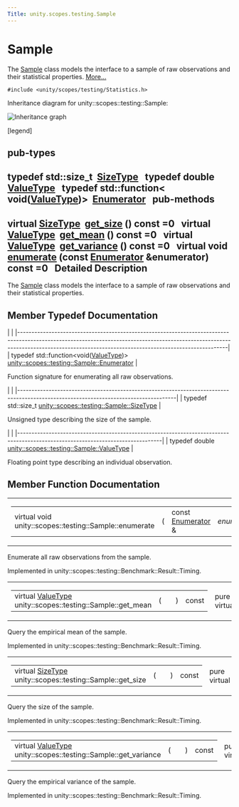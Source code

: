 ```yaml
---
Title: unity.scopes.testing.Sample
---
```

        
Sample
======

The <a href="index.html" title="The Sample class models the interface to a sample of raw observations and their statistical propertie...">Sample</a> class models the interface to a sample of raw observations and their statistical properties. [More...](#details)

`#include <unity/scopes/testing/Statistics.h>`

Inheritance diagram for unity::scopes::testing::Sample:

![Inheritance graph](https://developer.ubuntu.com/static/devportal_uploaded/128c2a63-b1ee-4ea5-ba3b-ffbd063da5fb-api/scopes/cpp/sdk-14.10/unity.scopes.testing.Sample/classunity_1_1scopes_1_1testing_1_1_sample__inherit__graph.png)

<span class="legend">\[legend\]</span>

pub-types
-----------------------------------------

typedef std::size\_t 
<a href="#a45542150c14b4486c58cb14cca3072e9">SizeType</a>
 
typedef double 
<a href="#a9e02cfa261b23b40c9da59cda6ab0dc8">ValueType</a>
 
typedef std::function&lt; void(<a href="#a9e02cfa261b23b40c9da59cda6ab0dc8">ValueType</a>)&gt; 
<a href="#a4d588f4837a81c163ebd653d88648144">Enumerator</a>
 
pub-methods
------------------------------------------------------

virtual <a href="#a45542150c14b4486c58cb14cca3072e9">SizeType</a> 
<a href="#ab37cab3e43f1a8cbc9955ab6ec5e7e40">get_size</a> () const =0
 
virtual <a href="#a9e02cfa261b23b40c9da59cda6ab0dc8">ValueType</a> 
<a href="#aa4e03bd0ca10b2172954b50a3c544667">get_mean</a> () const =0
 
virtual <a href="#a9e02cfa261b23b40c9da59cda6ab0dc8">ValueType</a> 
<a href="#a646d6b0dca1081f812958c86ce7e8d01">get_variance</a> () const =0
 
virtual void 
<a href="#a051bdf96e55f8da92bb3829bbf650cf4">enumerate</a> (const <a href="#a4d588f4837a81c163ebd653d88648144">Enumerator</a> &enumerator) const =0
 
<span id="details"></span>
Detailed Description
--------------------

The <a href="index.html" title="The Sample class models the interface to a sample of raw observations and their statistical propertie...">Sample</a> class models the interface to a sample of raw observations and their statistical properties.

Member Typedef Documentation
----------------------------

<span id="a4d588f4837a81c163ebd653d88648144" class="anchor"></span>
|                                                                                                                                                                                                                                     |
|-------------------------------------------------------------------------------------------------------------------------------------------------------------------------------------------------------------------------------------|
| typedef std::function&lt;void(<a href="#a9e02cfa261b23b40c9da59cda6ab0dc8">ValueType</a>)&gt; <a href="#a4d588f4837a81c163ebd653d88648144">unity::scopes::testing::Sample::Enumerator</a> |

Function signature for enumerating all raw observations.

<span id="a45542150c14b4486c58cb14cca3072e9" class="anchor"></span>
|                                                                                                                                     |
|-------------------------------------------------------------------------------------------------------------------------------------|
| typedef std::size\_t <a href="#a45542150c14b4486c58cb14cca3072e9">unity::scopes::testing::Sample::SizeType</a> |

Unsigned type describing the size of the sample.

<span id="a9e02cfa261b23b40c9da59cda6ab0dc8" class="anchor"></span>
|                                                                                                                                |
|--------------------------------------------------------------------------------------------------------------------------------|
| typedef double <a href="#a9e02cfa261b23b40c9da59cda6ab0dc8">unity::scopes::testing::Sample::ValueType</a> |

Floating point type describing an individual observation.

Member Function Documentation
-----------------------------

<span id="a051bdf96e55f8da92bb3829bbf650cf4" class="anchor"></span>
<table>
<colgroup>
<col width="50%" />
<col width="50%" />
</colgroup>
<tbody>
<tr class="odd">
<td><table>
<tbody>
<tr class="odd">
<td>virtual void unity::scopes::testing::Sample::enumerate</td>
<td>(</td>
<td>const <a href="#a4d588f4837a81c163ebd653d88648144">Enumerator</a> &amp; </td>
<td><em>enumerator</em></td>
<td>)</td>
<td>const</td>
</tr>
</tbody>
</table></td>
<td><span class="mlabels"><span class="mlabel">pure virtual</span></span></td>
</tr>
</tbody>
</table>

Enumerate all raw observations from the sample.

Implemented in unity::scopes::testing::Benchmark::Result::Timing.

<span id="aa4e03bd0ca10b2172954b50a3c544667" class="anchor"></span>
<table>
<colgroup>
<col width="50%" />
<col width="50%" />
</colgroup>
<tbody>
<tr class="odd">
<td><table>
<tbody>
<tr class="odd">
<td>virtual <a href="#a9e02cfa261b23b40c9da59cda6ab0dc8">ValueType</a> unity::scopes::testing::Sample::get_mean</td>
<td>(</td>
<td></td>
<td>)</td>
<td>const</td>
</tr>
</tbody>
</table></td>
<td><span class="mlabels"><span class="mlabel">pure virtual</span></span></td>
</tr>
</tbody>
</table>

Query the empirical mean of the sample.

Implemented in unity::scopes::testing::Benchmark::Result::Timing.

<span id="ab37cab3e43f1a8cbc9955ab6ec5e7e40" class="anchor"></span>
<table>
<colgroup>
<col width="50%" />
<col width="50%" />
</colgroup>
<tbody>
<tr class="odd">
<td><table>
<tbody>
<tr class="odd">
<td>virtual <a href="#a45542150c14b4486c58cb14cca3072e9">SizeType</a> unity::scopes::testing::Sample::get_size</td>
<td>(</td>
<td></td>
<td>)</td>
<td>const</td>
</tr>
</tbody>
</table></td>
<td><span class="mlabels"><span class="mlabel">pure virtual</span></span></td>
</tr>
</tbody>
</table>

Query the size of the sample.

Implemented in unity::scopes::testing::Benchmark::Result::Timing.

<span id="a646d6b0dca1081f812958c86ce7e8d01" class="anchor"></span>
<table>
<colgroup>
<col width="50%" />
<col width="50%" />
</colgroup>
<tbody>
<tr class="odd">
<td><table>
<tbody>
<tr class="odd">
<td>virtual <a href="#a9e02cfa261b23b40c9da59cda6ab0dc8">ValueType</a> unity::scopes::testing::Sample::get_variance</td>
<td>(</td>
<td></td>
<td>)</td>
<td>const</td>
</tr>
</tbody>
</table></td>
<td><span class="mlabels"><span class="mlabel">pure virtual</span></span></td>
</tr>
</tbody>
</table>

Query the empirical variance of the sample.

Implemented in unity::scopes::testing::Benchmark::Result::Timing.

